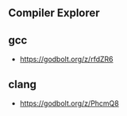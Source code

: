 Compiler Explorer
------------------

gcc 
-----------------
- https://godbolt.org/z/rfdZR6


clang
----------------
- https://godbolt.org/z/PhcmQ8
